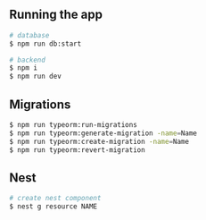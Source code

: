 ## Running the app

```bash
# database
$ npm run db:start

# backend
$ npm i
$ npm run dev
```

## Migrations
```bash
$ npm run typeorm:run-migrations 
$ npm run typeorm:generate-migration -name=Name 
$ npm run typeorm:create-migration -name=Name 
$ npm run typeorm:revert-migration 
```

## Nest

```bash
# create nest component
$ nest g resource NAME
```
